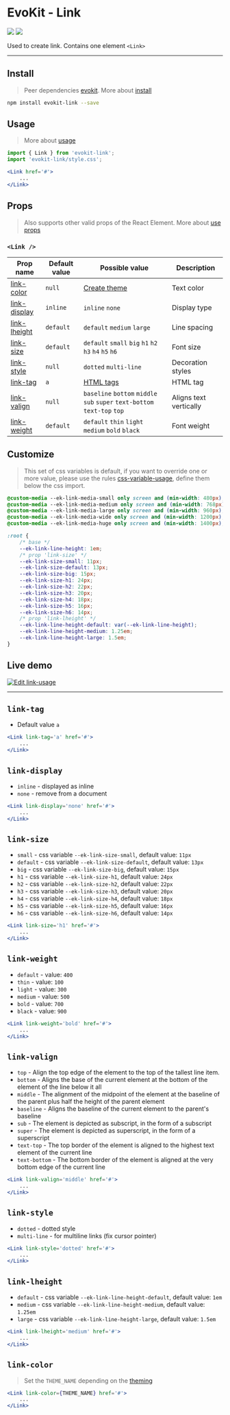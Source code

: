 [evokit]: /packages/evokit/
[CHANGELOG]: /packages/evokit-link/CHANGELOG.md

[css-variable-usage]: //w3schools.com/css/css3_variables.asp
[html-all-tags]: //www.w3schools.com/tags/default.asp

[create_theme]: /docs/base/theme.md
[installation]: /docs/getting-started/installation.md
[quik-start]: /docs/getting-started/quick-start.md
[use-props]: /docs/getting-started/props.md

[link-color]: #link-color
[link-display]: #link-display
[link-lheight]: #link-lheight
[link-size]: #link-size
[link-style]: #link-style
[link-tag]: #link-tag
[link-valign]: #link-valign
[link-weight]: #link-weight

# EvoKit - Link

[![](https://img.shields.io/npm/v/evokit-link.svg)](https://www.npmjs.com/package/evokit-link)
[![](https://img.shields.io/badge/page-CHANGELOG-42b983)][CHANGELOG]

Used to create link. Contains one element `<Link>`

---

## Install

> Peer dependencies [evokit]. More about [install][installation]

```bash
npm install evokit-link --save
```

## Usage

> More about [usage][quik-start]

```jsx
import { Link } from 'evokit-link';
import 'evokit-link/style.css';

<Link href='#'>
    ...
</Link>

```

## Props

> Also supports other valid props of the React Element. More about [use props][use-props]

### `<Link />`

| Prop name      | Default value | Possible value         | Description |
|----------------|---------------|------------------------|-------------|
| [link-color]   | `null`        | [Create theme][create_theme]  | Text color   |
| [link-display] | `inline`      | `inline` `none`               | Display type |
| [link-lheight] | `default`     | `default` `medium` `large`    | Line spacing |
| [link-size]    | `default`     | `default` `small` `big` `h1` `h2` `h3` `h4` `h5` `h6` | Font size |
| [link-style]   | `null`        | `dotted` `multi-line` | Decoration styles |
| [link-tag]     | `a`           | [HTML tags][html-all-tags] | HTML tag    |
| [link-valign]  | `null`        | `baseline` `bottom` `middle` `sub` `super` `text-bottom` `text-top` `top` | Aligns text vertically |
| [link-weight]  | `default`     | `default` `thin` `light` `medium` `bold` `black` | Font weight |

## Customize

> This set of css variables is default, if you want to override one or more value, please use the rules [css-variable-usage], define them below the css import.

```css
@custom-media --ek-link-media-small only screen and (min-width: 480px);
@custom-media --ek-link-media-medium only screen and (min-width: 768px);
@custom-media --ek-link-media-large only screen and (min-width: 960px);
@custom-media --ek-link-media-wide only screen and (min-width: 1200px);
@custom-media --ek-link-media-huge only screen and (min-width: 1400px);

:root {
    /* base */
    --ek-link-line-height: 1em;
    /* prop 'link-size' */
    --ek-link-size-small: 11px;
    --ek-link-size-default: 13px;
    --ek-link-size-big: 15px;
    --ek-link-size-h1: 24px;
    --ek-link-size-h2: 22px;
    --ek-link-size-h3: 20px;
    --ek-link-size-h4: 18px;
    --ek-link-size-h5: 16px;
    --ek-link-size-h6: 14px;
    /* prop 'link-lheight' */
    --ek-link-line-height-default: var(--ek-link-line-height);
    --ek-link-line-height-medium: 1.25em;
    --ek-link-line-height-large: 1.5em;
}
```

## Live demo

[![Edit link-usage](https://codesandbox.io/static/img/play-codesandbox.svg)](https://codesandbox.io/embed/linkusage-c7mgv?fontsize=14&runonclick=0 ':include :type=iframe width=100% height=500px')

---

## `link-tag`

- Default value `a`

```jsx
<Link link-tag='a' href='#'>
    ...
</Link>
```

## `link-display`

- `inline` - displayed as inline
- `none` - remove from a document

```jsx
<Link link-display='none' href='#'>
    ...
</Link>
```

## `link-size`

- `small` - css variable `--ek-link-size-small`, default value: `11px`
- `default` - css variable `--ek-link-size-default`, default value: `13px`
- `big` - css variable `--ek-link-size-big`, default value: `15px`
- `h1` - css variable `--ek-link-size-h1`, default value: `24px`
- `h2` - css variable `--ek-link-size-h2`, default value: `22px`
- `h3` - css variable `--ek-link-size-h3`, default value: `20px`
- `h4` - css variable `--ek-link-size-h4`, default value: `18px`
- `h5` - css variable `--ek-link-size-h5`, default value: `16px`
- `h6` - css variable `--ek-link-size-h6`, default value: `14px`

```jsx
<Link link-size='h1' href='#'>
    ...
</Link>
```

## `link-weight`

- `default` - value: `400`
- `thin` - value: `100`
- `light` - value: `300`
- `medium` - value: `500`
- `bold` - value: `700`
- `black` - value: `900`

```jsx
<Link link-weight='bold' href='#'>
    ...
</Link>
```

## `link-valign`

- `top` - Align the top edge of the element to the top of the tallest line item.
- `bottom` - Aligns the base of the current element at the bottom of the element of the line below it all
- `middle` - The alignment of the midpoint of the element at the baseline of the parent plus half the height of the parent element
- `baseline` - Aligns the baseline of the current element to the parent's baseline
- `sub` - The element is depicted as subscript, in the form of a subscript
- `super` - The element is depicted as superscript, in the form of a superscript
- `text-top` - The top border of the element is aligned to the highest text element of the current line
- `text-bottom` - The bottom border of the element is aligned at the very bottom edge of the current line

```jsx
<Link link-valign='middle' href='#'>
    ...
</Link>
```

## `link-style`

- `dotted` - dotted style
- `multi-line` - for multiline links (fix cursor pointer)

```jsx
<Link link-style='dotted' href='#'>
    ...
</Link>
```

## `link-lheight`

- `default` - css variable `--ek-link-line-height-default`, default value: `1em`
- `medium` - css variable `--ek-link-line-height-medium`, default value: `1.25em`
- `large` - css variable `--ek-link-line-height-large`, default value: `1.5em`

```jsx
<Link link-lheight='medium' href='#'>
    ...
</Link>
```

## `link-color`

> Set the `THEME_NAME` depending on the [theming][create_theme]

```jsx
<Link link-color={THEME_NAME} href='#'>
    ...
</Link>
```
